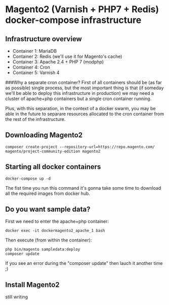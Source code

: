 # Magento2 (Varnish + PHP7 + Redis) docker-compose infrastructure

## Infrastructure overview
* Container 1: MariaDB
* Container 2: Redis (we'll use it for Magento's cache)
* Container 3: Apache 2.4 + PHP 7 (modphp)
* Container 4: Cron
* Container 5: Varnish 4

###Why a separate cron container?
First of all containers should be (as far as possible) single process, but the most important thing is that (if someday we'll be able to deploy this infrastructure in production) we may need a cluster of apache+php containers but a single cron container running.

Plus, with this separation, in the context of a docker swarm, you may be able in the future to separare resources allocated to the cron container from the rest of the infrastructure.

## Downloading Magento2
```
composer create-project --repository-url=https://repo.magento.com/ magento/project-community-edition magento2
```

## Starting all docker containers
```
docker-compose up -d
```
The fist time you run this command it's gonna take some time to download all the required images from docker hub.

## Do you want sample data?
First we need to enter the apache+php container:
```
docker exec -it dockermagento2_apache_1 bash
```

Then execute (from within the container):
```
php bin/magento sampledata:deploy
composer update
```
If you see an error during the "composer update" then lauch it another time ;)

## Install Magento2

still writing
